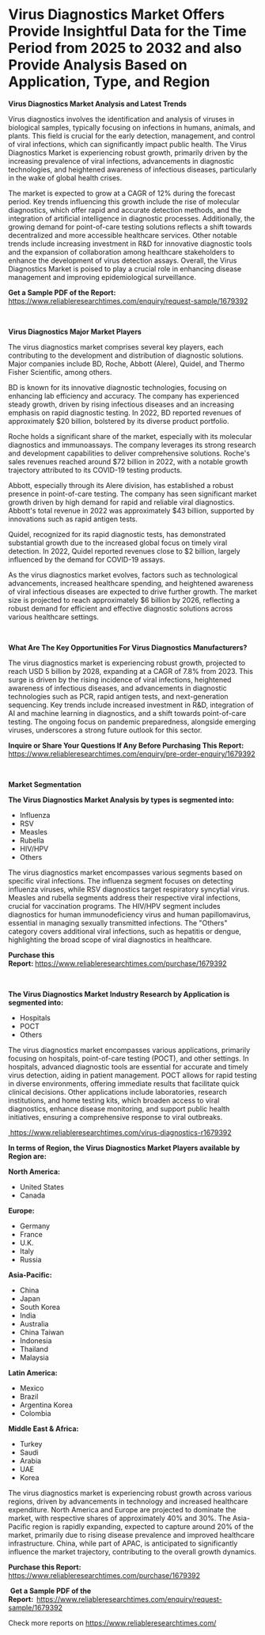 <p><h1>Virus Diagnostics Market Offers Provide Insightful Data for the Time Period from 2025 to 2032 and also Provide Analysis Based on Application, Type, and Region</h1></p><p><strong>Virus Diagnostics Market Analysis and Latest Trends</strong></p>
<p><p>Virus diagnostics involves the identification and analysis of viruses in biological samples, typically focusing on infections in humans, animals, and plants. This field is crucial for the early detection, management, and control of viral infections, which can significantly impact public health. The Virus Diagnostics Market is experiencing robust growth, primarily driven by the increasing prevalence of viral infections, advancements in diagnostic technologies, and heightened awareness of infectious diseases, particularly in the wake of global health crises.</p><p>The market is expected to grow at a CAGR of 12% during the forecast period. Key trends influencing this growth include the rise of molecular diagnostics, which offer rapid and accurate detection methods, and the integration of artificial intelligence in diagnostic processes. Additionally, the growing demand for point-of-care testing solutions reflects a shift towards decentralized and more accessible healthcare services. Other notable trends include increasing investment in R&D for innovative diagnostic tools and the expansion of collaboration among healthcare stakeholders to enhance the development of virus detection assays. Overall, the Virus Diagnostics Market is poised to play a crucial role in enhancing disease management and improving epidemiological surveillance.</p></p>
<p><strong>Get a Sample PDF of the Report:&nbsp;</strong> <a href="https://www.reliableresearchtimes.com/enquiry/request-sample/1679392?utm_campaign=2593&utm_medium=2&utm_source=Github&utm_content=ia&utm_term=25032025&utm_id=virus-diagnostics">https://www.reliableresearchtimes.com/enquiry/request-sample/1679392</a></p>
<p>&nbsp;</p>
<p><strong>Virus Diagnostics Major Market Players</strong></p>
<p><p>The virus diagnostics market comprises several key players, each contributing to the development and distribution of diagnostic solutions. Major companies include BD, Roche, Abbott (Alere), Quidel, and Thermo Fisher Scientific, among others. </p><p>BD is known for its innovative diagnostic technologies, focusing on enhancing lab efficiency and accuracy. The company has experienced steady growth, driven by rising infectious diseases and an increasing emphasis on rapid diagnostic testing. In 2022, BD reported revenues of approximately $20 billion, bolstered by its diverse product portfolio.</p><p>Roche holds a significant share of the market, especially with its molecular diagnostics and immunoassays. The company leverages its strong research and development capabilities to deliver comprehensive solutions. Roche's sales revenues reached around $72 billion in 2022, with a notable growth trajectory attributed to its COVID-19 testing products.</p><p>Abbott, especially through its Alere division, has established a robust presence in point-of-care testing. The company has seen significant market growth driven by high demand for rapid and reliable viral diagnostics. Abbott's total revenue in 2022 was approximately $43 billion, supported by innovations such as rapid antigen tests.</p><p>Quidel, recognized for its rapid diagnostic tests, has demonstrated substantial growth due to the increased global focus on timely viral detection. In 2022, Quidel reported revenues close to $2 billion, largely influenced by the demand for COVID-19 assays.</p><p>As the virus diagnostics market evolves, factors such as technological advancements, increased healthcare spending, and heightened awareness of viral infectious diseases are expected to drive further growth. The market size is projected to reach approximately $6 billion by 2026, reflecting a robust demand for efficient and effective diagnostic solutions across various healthcare settings.</p></p>
<p>&nbsp;</p>
<p><strong>What Are The Key Opportunities For Virus Diagnostics Manufacturers?</strong></p>
<p><p>The virus diagnostics market is experiencing robust growth, projected to reach USD 5 billion by 2028, expanding at a CAGR of 7.8% from 2023. This surge is driven by the rising incidence of viral infections, heightened awareness of infectious diseases, and advancements in diagnostic technologies such as PCR, rapid antigen tests, and next-generation sequencing. Key trends include increased investment in R&D, integration of AI and machine learning in diagnostics, and a shift towards point-of-care testing. The ongoing focus on pandemic preparedness, alongside emerging viruses, underscores a strong future outlook for this sector.</p></p>
<p><strong>Inquire or Share Your Questions If Any Before Purchasing This Report:</strong> <a href="https://www.reliableresearchtimes.com/enquiry/pre-order-enquiry/1679392?utm_campaign=2593&utm_medium=2&utm_source=Github&utm_content=ia&utm_term=25032025&utm_id=virus-diagnostics">https://www.reliableresearchtimes.com/enquiry/pre-order-enquiry/1679392</a></p>
<p>&nbsp;</p>
<p><strong>Market Segmentation</strong></p>
<p><strong>The Virus Diagnostics Market Analysis by types is segmented into:</strong></p>
<p><ul><li>Influenza</li><li>RSV</li><li>Measles</li><li>Rubella</li><li>HIV/HPV</li><li>Others</li></ul></p>
<p><p>The virus diagnostics market encompasses various segments based on specific viral infections. The influenza segment focuses on detecting influenza viruses, while RSV diagnostics target respiratory syncytial virus. Measles and rubella segments address their respective viral infections, crucial for vaccination programs. The HIV/HPV segment includes diagnostics for human immunodeficiency virus and human papillomavirus, essential in managing sexually transmitted infections. The "Others" category covers additional viral infections, such as hepatitis or dengue, highlighting the broad scope of viral diagnostics in healthcare.</p></p>
<p><strong>Purchase this Report:&nbsp;</strong><a href="https://www.reliableresearchtimes.com/purchase/1679392?utm_campaign=2593&utm_medium=2&utm_source=Github&utm_content=ia&utm_term=25032025&utm_id=virus-diagnostics">https://www.reliableresearchtimes.com/purchase/1679392</a></p>
<p>&nbsp;</p>
<p><strong>The Virus Diagnostics Market Industry Research by Application is segmented into:</strong></p>
<p><ul><li>Hospitals</li><li>POCT</li><li>Others</li></ul></p>
<p><p>The virus diagnostics market encompasses various applications, primarily focusing on hospitals, point-of-care testing (POCT), and other settings. In hospitals, advanced diagnostic tools are essential for accurate and timely virus detection, aiding in patient management. POCT allows for rapid testing in diverse environments, offering immediate results that facilitate quick clinical decisions. Other applications include laboratories, research institutions, and home testing kits, which broaden access to viral diagnostics, enhance disease monitoring, and support public health initiatives, ensuring a comprehensive response to viral outbreaks.</p></p>
<p><a href="https://www.reliableresearchtimes.com/virus-diagnostics-r1679392?utm_campaign=2593&utm_medium=2&utm_source=Github&utm_content=ia&utm_term=25032025&utm_id=virus-diagnostics">&nbsp;https://www.reliableresearchtimes.com/virus-diagnostics-r1679392</a></p>
<p><strong>In terms of Region, the Virus Diagnostics Market Players available by Region are:</strong></p>
<p>
    <p> <strong> North America: </strong>
        <ul>
            <li>United States</li>
            <li>Canada</li>
        </ul>
        </p> 
    <p> <strong> Europe: </strong>
        <ul>
            <li>Germany</li>
            <li>France</li>
            <li>U.K.</li>
            <li>Italy</li>
            <li>Russia</li>
        </ul>
        </p> 
    <p> <strong> Asia-Pacific: </strong>
        <ul>
            <li>China</li>
            <li>Japan</li>
            <li>South Korea</li>
            <li>India</li>
            <li>Australia</li>
            <li>China Taiwan</li>
            <li>Indonesia</li>
            <li>Thailand</li>
            <li>Malaysia</li>
        </ul>
        </p> 
    <p> <strong> Latin America: </strong>
        <ul>
            <li>Mexico</li>
            <li>Brazil</li>
            <li>Argentina Korea</li>
            <li>Colombia</li>
        </ul>
        </p> 
    <p> <strong> Middle East & Africa: </strong>
        <ul>
            <li>Turkey</li>
            <li>Saudi</li>
            <li>Arabia</li>
            <li>UAE</li>
            <li>Korea</li>
        </ul>
    </p>
    </p>
<p><p>The virus diagnostics market is experiencing robust growth across various regions, driven by advancements in technology and increased healthcare expenditure. North America and Europe are projected to dominate the market, with respective shares of approximately 40% and 30%. The Asia-Pacific region is rapidly expanding, expected to capture around 20% of the market, primarily due to rising disease prevalence and improved healthcare infrastructure. China, while part of APAC, is anticipated to significantly influence the market trajectory, contributing to the overall growth dynamics.</p></p>
<p><strong>Purchase this Report: </strong><a href="https://www.reliableresearchtimes.com/purchase/1679392?utm_campaign=2593&utm_medium=2&utm_source=Github&utm_content=ia&utm_term=25032025&utm_id=virus-diagnostics">https://www.reliableresearchtimes.com/purchase/1679392</a></p>
<p>&nbsp;<strong>Get a Sample PDF of the Report:&nbsp;&nbsp;</strong><a href="https://www.reliableresearchtimes.com/enquiry/request-sample/1679392?utm_campaign=2593&utm_medium=2&utm_source=Github&utm_content=ia&utm_term=25032025&utm_id=virus-diagnostics">https://www.reliableresearchtimes.com/enquiry/request-sample/1679392</a></p>
<p><strong></strong></p>
<p>Check more reports on <a href="https://www.reliableresearchtimes.com/?utm_campaign=2593&utm_medium=2&utm_source=Github&utm_content=ia&utm_term=25032025&utm_id=virus-diagnostics">https://www.reliableresearchtimes.com/</a></p>